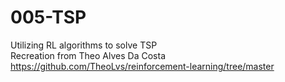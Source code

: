 # 005-TSP
Utilizing RL algorithms to solve TSP \
Recreation from Theo Alves Da Costa \
https://github.com/TheoLvs/reinforcement-learning/tree/master
